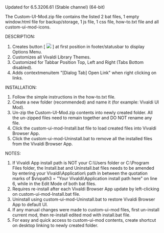 Updated for 6.5.3206.61 (Stable channel) (64-bit)

The Custom-UI-Mod.zip file contains the listed 2 bat files, 1 empty window.html file for backup/storage, 1 js file, 1 css file, how-to.txt file and all custom-ui-mod-icons.

DESCRIPTION:
1. Creates button [ <img src="https://github.com/srazzano/Images/blob/master/options.png"/> ] at first position in footer/statusbar to display Options Menu.
2. Customizes all Vivaldi Library Themes.
3. Customized for Tabbar Position Top, Left and Right (Tabs Bottom disabled).
4. Adds contextmenuitem "[Dialog Tab] Open Link" when right clicking on links.

INSTALLATION:
1. Follow the simple instructions in the how-to.txt file.
2. Create a new folder (recommended) and name it (for example: Vivaldi UI Mod).
3. Un-zip the Custom-UI-Mod.zip contents into newly created folder. All the un-zipped files need to remain together and DO NOT rename any file.
4. Click the custom-ui-mod-Install.bat file to load created files into Vivaldi Browser App.
5. Click the custom-ui-mod-Uninstall.bat to remove all the installed files from the Vivaldi Browser App.

NOTES: 
1. If Vivaldi App install path is NOT your C:\Users folder or C:\Program Files folder, the Install.bat and Uninstall.bat files needs to be amended by entering
   your Vivaldi\Application\ path in between the quotation marks of $vivpath3 = "Your Vivaldi\Application install path here" on line 6, while in the Edit Mode of both bat files.
2. Requires re-install after each Vivaldi Browser App update by left-clicking on custom-ui-mod-Install.bat file.
3. Uninstall using custom-ui-mod-Uninstall.bat to restore Vivaldi Browser App to default UI.
4. If any manual changes were made to custom-ui-mod files, first un-install current mod, then re-install edited mod with install.bat file.
5. For easy and quick access to custom-ui-mod contents, create shortcut on desktop linking to newly created folder.
